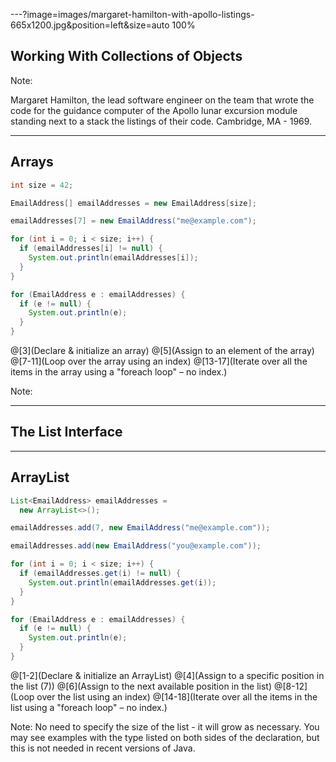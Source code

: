 ---?image=images/margaret-hamilton-with-apollo-listings-665x1200.jpg&position=left&size=auto 100%

## Working With Collections of Objects

Note:

Margaret Hamilton, the lead software engineer on the team that wrote the code for the guidance computer of the Apollo lunar excursion module standing next to a stack the listings of their code. Cambridge, MA - 1969.

---

## Arrays

```java
int size = 42;

EmailAddress[] emailAddresses = new EmailAddress[size];

emailAddresses[7] = new EmailAddress("me@example.com");

for (int i = 0; i < size; i++) {
  if (emailAddresses[i] != null) {
    System.out.println(emailAddresses[i]);
  }
}

for (EmailAddress e : emailAddresses) {
  if (e != null) {
    System.out.println(e);
  }
}
```

@[3](Declare & initialize an array)
@[5](Assign to an element of the array)
@[7-11](Loop over the array using an index)
@[13-17](Iterate over all the items in the array using a "foreach loop" – no index.)

Note:

---

## The List Interface

---

## ArrayList

```java
List<EmailAddress> emailAddresses =
  new ArrayList<>();

emailAddresses.add(7, new EmailAddress("me@example.com"));

emailAddresses.add(new EmailAddress("you@example.com"));

for (int i = 0; i < size; i++) {
  if (emailAddresses.get(i) != null) {
    System.out.println(emailAddresses.get(i));
  }
}

for (EmailAddress e : emailAddresses) {
  if (e != null) {
    System.out.println(e);
  }
}
```

@[1-2](Declare & initialize an ArrayList)
@[4](Assign to a specific position in the list (7))
@[6](Assign to the next available position in the list)
@[8-12](Loop over the list using an index)
@[14-18](Iterate over all the items in the list using a "foreach loop" – no index.)

Note:
No need to specify the size of the list - it will grow as necessary.
You may see examples with the type listed on both sides of the declaration, but this is not needed in recent versions of Java.
